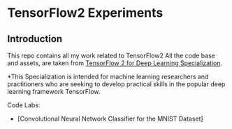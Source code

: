 # TensorFlow2 Experiments

## Introduction

This repo contains all my work related to TensorFlow2 All the code base and assets, are taken from [TensorFlow 2 for Deep Learning Specialization](https://www.coursera.org/specializations/tensorflow2-deeplearning).

*This Specialization is intended for machine learning researchers and practitioners who are seeking to develop practical skills in the popular deep learning framework TensorFlow. 

 Code Labs:
  + [Convolutional Neural Network Classifier  for the MNIST Dataset]